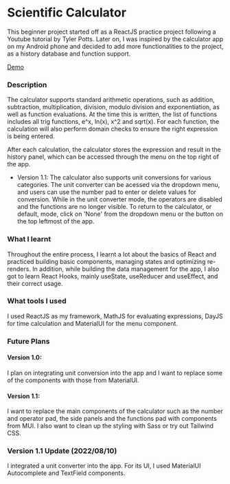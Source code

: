 # Scientific Calculator
This beginner project started off as a ReactJS practice project following a 
Youtube tutorial by Tyler Potts. Later on, I was inspired by the calculator 
app on my Android phone and decided to add more functionalities to the project,
as a history database and function support.

[Demo](https://serey-roth-calculator.netlify.app/)

### Description
The calculator supports standard arithmetic operations, such as addition,
subtraction, multiplication, division, modulo division and exponentiation,
as well as function evaluations. At the time this is written, the list 
of functions includes all trig functions, e^x, ln(x), x^2 and sqrt(x).
For each function, the calculation will also perform domain checks to ensure
the right expression is being entered.

After each calculation, the calculator stores the expression and result in 
the history panel, which can be accessed through the menu on the top 
right of the app.

* Version 1.1: The calculator also supports unit conversions for various categories.
The unit converter can be acessed via the dropdown menu, and users can use the number pad 
to enter or delete values for conversion. While in the unit converter mode, the 
operators are disabled and the functions are no longer visible. To return to the 
calculator, or default, mode, click on 'None' from the dropdown menu or the button
on the top leftmost of the app.

### What I learnt
Throughout the entire process, I learnt a lot about the basics of React 
and practiced building basic components, managing states and optimizing 
re-renders. In addition, while building the data management for the app, 
I also got to learn React Hooks, mainly useState, useReducer and useEffect, 
and their correct usage. 

### What tools I used
I used ReactJS as my framework, MathJS for evaluating expressions, DayJS for time calculation and MaterialUI for
the menu component.

### Future Plans 
#### Version 1.0:
I plan on integrating unit conversion into the app and I want to replace some 
of the components with those from MaterialUI. 
#### Version 1.1:
I want to replace the main components of the calculator such as the number and
operator pad, the side panels and the functions pad with components from MUI.
I also want to clean up the styling with Sass or try out Tailwind CSS.

### Version 1.1 Update (2022/08/10)
I integrated a unit converter into the app. For its UI, I used MaterialUI Autocomplete and TextField components. 

